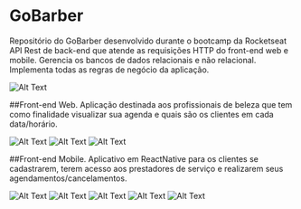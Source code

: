 # GoBarber
Repositório do GoBarber desenvolvido durante o bootcamp da Rocketseat
API Rest de back-end que atende as requisições HTTP do front-end web e mobile. Gerencia os bancos de dados relacionais e não relacional.
Implementa todas as regras de negócio da aplicação.


![Alt Text](https://github.com/lucascjardim/GoBarber/blob/master/PrintsGoBarber/Captura%20de%20Tela%202020-05-08%20%C3%A0s%2014.16.17.png)


##Front-end Web.
Aplicação destinada aos profissionais de beleza que tem como finalidade visualizar sua agenda e quais são os clientes em cada data/horário.

![Alt Text](https://github.com/lucascjardim/GoBarber/blob/master/PrintsGoBarber/Captura%20de%20Tela%202020-05-08%20%C3%A0s%2014.17.15.png)
![Alt Text](https://github.com/lucascjardim/GoBarber/blob/master/PrintsGoBarber/Captura%20de%20Tela%202020-05-08%20%C3%A0s%2014.18.46.png)
![Alt Text](https://github.com/lucascjardim/GoBarber/blob/master/PrintsGoBarber/Captura%20de%20Tela%202020-05-08%20%C3%A0s%2014.18.30.png)


##Front-end Mobile.
Aplicativo em ReactNative para os clientes se cadastrarem, terem acesso aos prestadores de serviço e realizarem seus agendamentos/cancelamentos.

![Alt Text](https://github.com/lucascjardim/GoBarber/blob/master/PrintsGoBarber/Captura%20de%20Tela%202020-05-08%20%C3%A0s%2014.16.40.png)
![Alt Text](https://github.com/lucascjardim/GoBarber/blob/master/PrintsGoBarber/Captura%20de%20Tela%202020-05-08%20%C3%A0s%2014.17.31.png)
![Alt Text](https://github.com/lucascjardim/GoBarber/blob/master/PrintsGoBarber/Captura%20de%20Tela%202020-05-08%20%C3%A0s%2014.17.52.png)
![Alt Text](https://github.com/lucascjardim/GoBarber/blob/master/PrintsGoBarber/Captura%20de%20Tela%202020-05-08%20%C3%A0s%2014.18.07.png)
![Alt Text](https://github.com/lucascjardim/GoBarber/blob/master/PrintsGoBarber/Captura%20de%20Tela%202020-05-08%20%C3%A0s%2014.18.18.png)


